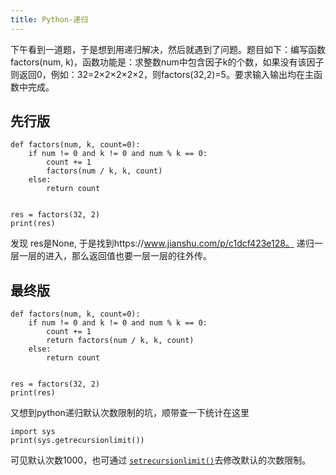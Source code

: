```yaml
---
title: Python-递归
---
```

下午看到一道题，于是想到用递归解决，然后就遇到了问题。题目如下：编写函数factors(num, k)，函数功能是：求整数num中包含因子k的个数，如果没有该因子则返回0，例如：32=2×2×2×2×2，则factors(32,2)=5。要求输入输出均在主函数中完成。

## 先行版

```
def factors(num, k, count=0):
    if num != 0 and k != 0 and num % k == 0:
        count += 1
        factors(num / k, k, count)
    else:
        return count


res = factors(32, 2)
print(res)
```
发现 res是None, 于是找到https://www.jianshu.com/p/c1dcf423e128。 递归一层一层的进入，那么返回值也要一层一层的往外传。

## 最终版

```
def factors(num, k, count=0):
    if num != 0 and k != 0 and num % k == 0:
        count += 1
        return factors(num / k, k, count)
    else:
        return count


res = factors(32, 2)
print(res)
```
又想到python递归默认次数限制的坑，顺带查一下统计在这里

```
import sys
print(sys.getrecursionlimit())
```
可见默认次数1000，也可通过
[`setrecursionlimit()`](https://docs.python.org/3.4/library/sys.html#sys.setrecursionlimit "sys.setrecursionlimit")去修改默认的次数限制。
